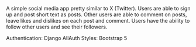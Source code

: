 A simple social media app pretty similar to X (Twitter). 
Users are able to sign up and post short text as posts. Other users are able to comment on posts, leave likes and dislikes on each post and comment. 
Users have the ability to follow other users and see their followers. 

Authentication: Django AllAuth
Styles: Bootstrap 5
